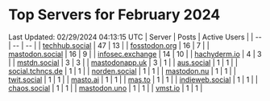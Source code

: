 # Top Servers for February 2024
Last Updated: 02/29/2024 04:13:15 UTC
| Server | Posts | Active Users |
| -- | -- | -- |
| [techhub.social](https://techhub.social/tags/PowerShell) | 47 | 13 |
| [fosstodon.org](https://fosstodon.org/tags/PowerShell) | 16 | 7 |
| [mastodon.social](https://mastodon.social/tags/PowerShell) | 16 | 9 |
| [infosec.exchange](https://infosec.exchange/tags/PowerShell) | 14 | 10 |
| [hachyderm.io](https://hachyderm.io/tags/PowerShell) | 4 | 3 |
| [mstdn.social](https://mstdn.social/tags/PowerShell) | 3 | 3 |
| [mastodonapp.uk](https://mastodonapp.uk/tags/PowerShell) | 3 | 1 |
| [aus.social](https://aus.social/tags/PowerShell) | 1 | 1 |
| [social.tchncs.de](https://social.tchncs.de/tags/PowerShell) | 1 | 1 |
| [norden.social](https://norden.social/tags/PowerShell) | 1 | 1 |
| [mastodon.nu](https://mastodon.nu/tags/PowerShell) | 1 | 1 |
| [twit.social](https://twit.social/tags/PowerShell) | 1 | 1 |
| [masto.ai](https://masto.ai/tags/PowerShell) | 1 | 1 |
| [mas.to](https://mas.to/tags/PowerShell) | 1 | 1 |
| [indieweb.social](https://indieweb.social/tags/PowerShell) | 1 | 1 |
| [chaos.social](https://chaos.social/tags/PowerShell) | 1 | 1 |
| [mastodon.uno](https://mastodon.uno/tags/PowerShell) | 1 | 1 |
| [vmst.io](https://vmst.io/tags/PowerShell) | 1 | 1 |
